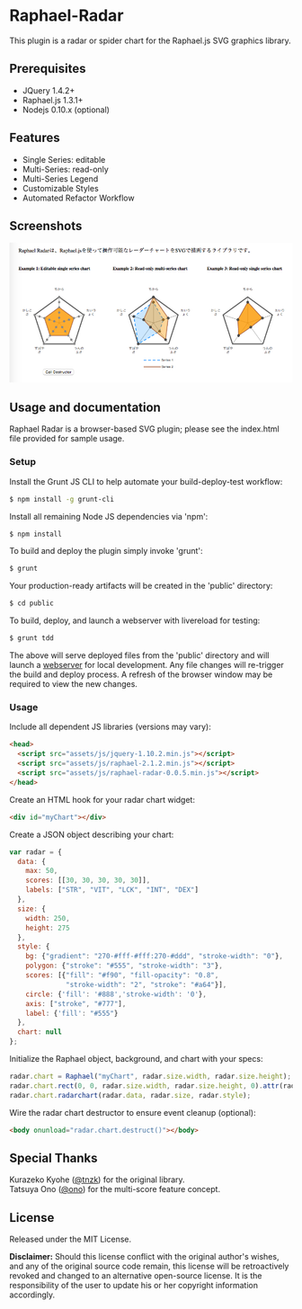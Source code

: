Raphael-Radar
=============
This plugin is a radar or spider chart for the Raphael.js SVG graphics library.

Prerequisites
-------------
* JQuery 1.4.2+
* Raphael.js 1.3.1+
* Nodejs 0.10.x (optional)

Features
--------
* Single Series: editable
* Multi-Series: read-only
* Multi-Series Legend
* Customizable Styles
* Automated Refactor Workflow

Screenshots
-----------
![example](https://raw.githubusercontent.com/natural-affinity/Raphael-Radar/develop/src/images/example.png)

Usage and documentation
-----------------------
Raphael Radar is a browser-based SVG plugin; please see the index.html file
provided for sample usage.


### Setup

Install the Grunt JS CLI to help automate your build-deploy-test workflow:
```bash
$ npm install -g grunt-cli
```

Install all remaining Node JS dependencies via 'npm': 
```bash
$ npm install
```

To build and deploy the plugin simply invoke 'grunt':
```bash
$ grunt
```

Your production-ready artifacts will be created in the 'public' directory:
```bash
$ cd public
```

To build, deploy, and launch a webserver with livereload for testing:
```bash
$ grunt tdd
```

The above will serve deployed files from the 'public' directory and will launch 
a [webserver](http://localhost:9292) for local development.  Any file changes 
will re-trigger the build and deploy process. A refresh of the browser window 
may be required to view the new changes.


### Usage

Include all dependent JS libraries (versions may vary):
```html
<head>
  <script src="assets/js/jquery-1.10.2.min.js"></script>
  <script src="assets/js/raphael-2.1.2.min.js"></script>
  <script src="assets/js/raphael-radar-0.0.5.min.js"></script>
</head>
```

Create an HTML hook for your radar chart widget:
```html
<div id="myChart"></div>
```

Create a JSON object describing your chart:
```javascript
var radar = {
  data: {
    max: 50,
    scores: [[30, 30, 30, 30, 30]],
    labels: ["STR", "VIT", "LCK", "INT", "DEX"]
  },
  size: {
    width: 250,
    height: 275
  },
  style: {
    bg: {"gradient": "270-#fff-#fff:270-#ddd", "stroke-width": "0"},
    polygon: {"stroke": "#555", "stroke-width": "3"},
    scores: [{"fill": "#f90", "fill-opacity": "0.8",
              "stroke-width": "2", "stroke": "#a64"}],
    circle: {'fill': '#888','stroke-width': '0'},
    axis: ["stroke", "#777"],
    label: {'fill': "#555"}
  },
  chart: null
};
```

Initialize the Raphael object, background, and chart with your specs:
```javascript
radar.chart = Raphael("myChart", radar.size.width, radar.size.height);
radar.chart.rect(0, 0, radar.size.width, radar.size.height, 0).attr(radar.style.bg);
radar.chart.radarchart(radar.data, radar.size, radar.style);
```

Wire the radar chart destructor to ensure event cleanup (optional):
```html
<body onunload="radar.chart.destruct()"></body>
```

Special Thanks
--------------
Kurazeko Kyohe ([@tnzk](http://twitter.com/tnzk)) for the original library.  
Tatsuya Ono ([@ono](http://twitter.com/ono)) for the multi-score feature concept.


License
-------
Released under the MIT License.   

**Disclaimer:** Should this license conflict with the original author's wishes, and
any of the original source code remain, this license will be retroactively revoked
and changed to an alternative open-source license.  It is the responsibility
of the user to update his or her copyright information accordingly.
